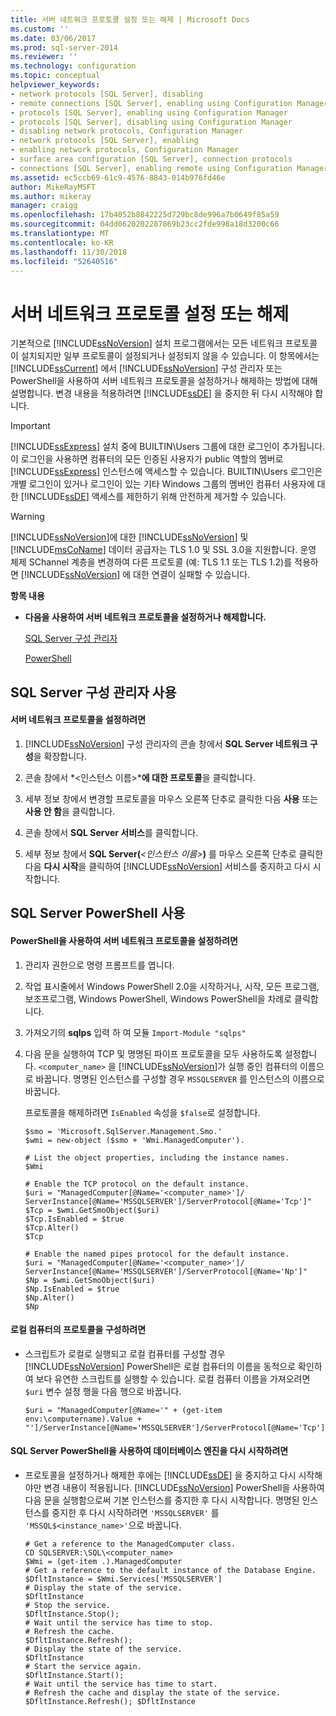 ```yaml
---
title: 서버 네트워크 프로토콜 설정 또는 해제 | Microsoft Docs
ms.custom: ''
ms.date: 03/06/2017
ms.prod: sql-server-2014
ms.reviewer: ''
ms.technology: configuration
ms.topic: conceptual
helpviewer_keywords:
- network protocols [SQL Server], disabling
- remote connections [SQL Server], enabling using Configuration Manager
- protocols [SQL Server], enabling using Configuration Manager
- protocols [SQL Server], disabling using Configuration Manager
- disabling network protocols, Configuration Manager
- network protocols [SQL Server], enabling
- enabling network protocols, Configuration Manager
- surface area configuration [SQL Server], connection protocols
- connections [SQL Server], enabling remote using Configuration Manager
ms.assetid: ec5ccb69-61c9-4576-8843-014b976fd46e
author: MikeRayMSFT
ms.author: mikeray
manager: craigg
ms.openlocfilehash: 17b4052b8842225d729bc8de996a7b0649f85a59
ms.sourcegitcommit: 04dd0620202287869b23cc2fde998a18d3200c66
ms.translationtype: MT
ms.contentlocale: ko-KR
ms.lasthandoff: 11/30/2018
ms.locfileid: "52640516"
---
```

# <a name="enable-or-disable-a-server-network-protocol"></a>서버 네트워크 프로토콜 설정 또는 해제
  기본적으로 [!INCLUDE[ssNoVersion](../../includes/ssnoversion-md.md)] 설치 프로그램에서는 모든 네트워크 프로토콜이 설치되지만 일부 프로토콜이 설정되거나 설정되지 않을 수 있습니다. 이 항목에서는 [!INCLUDE[ssCurrent](../../includes/sscurrent-md.md)] 에서 [!INCLUDE[ssNoVersion](../../includes/ssnoversion-md.md)] 구성 관리자 또는 PowerShell을 사용하여 서버 네트워크 프로토콜을 설정하거나 해제하는 방법에 대해 설명합니다. 변경 내용을 적용하려면 [!INCLUDE[ssDE](../../includes/ssde-md.md)] 을 중지한 뒤 다시 시작해야 합니다.  
  
> [!IMPORTANT]  
>  [!INCLUDE[ssExpress](../../includes/ssexpress-md.md)] 설치 중에 BUILTIN\Users 그룹에 대한 로그인이 추가됩니다. 이 로그인을 사용하면 컴퓨터의 모든 인증된 사용자가 public 역할의 멤버로 [!INCLUDE[ssExpress](../../includes/ssexpress-md.md)] 인스턴스에 액세스할 수 있습니다. BUILTIN\Users 로그인은 개별 로그인이 있거나 로그인이 있는 기타 Windows 그룹의 멤버인 컴퓨터 사용자에 대한 [!INCLUDE[ssDE](../../includes/ssde-md.md)] 액세스를 제한하기 위해 안전하게 제거할 수 있습니다.  
  
> [!WARNING]  
>  [!INCLUDE[ssNoVersion](../../includes/ssnoversion-md.md)]에 대한 [!INCLUDE[ssNoVersion](../../includes/ssnoversion-md.md)] 및 [!INCLUDE[msCoName](../../includes/msconame-md.md)] 데이터 공급자는 TLS 1.0 및 SSL 3.0을 지원합니다. 운영 체제 SChannel 계층을 변경하여 다른 프로토콜 (예: TLS 1.1 또는 TLS 1.2)를 적용하면 [!INCLUDE[ssNoVersion](../../includes/ssnoversion-md.md)] 에 대한 연결이 실패할 수 있습니다.  
  
 **항목 내용**  
  
-   **다음을 사용하여 서버 네트워크 프로토콜을 설정하거나 해제합니다.**  
  
     [SQL Server 구성 관리자](#SSMSProcedure)  
  
     [PowerShell](#PowerShellProcedure)  
  
##  <a name="SSMSProcedure"></a> SQL Server 구성 관리자 사용  
  
#### <a name="to-enable-a-server-network-protocol"></a>서버 네트워크 프로토콜을 설정하려면  
  
1.  [!INCLUDE[ssNoVersion](../../includes/ssnoversion-md.md)] 구성 관리자의 콘솔 창에서 **SQL Server 네트워크 구성**을 확장합니다.  
  
2.  콘솔 창에서 *\<인스턴스 이름>***에 대한 프로토콜**을 클릭합니다.  
  
3.  세부 정보 창에서 변경할 프로토콜을 마우스 오른쪽 단추로 클릭한 다음 **사용** 또는 **사용 안 함**을 클릭합니다.  
  
4.  콘솔 창에서 **SQL Server 서비스**를 클릭합니다.  
  
5.  세부 정보 창에서 **SQL Server(***\<인스턴스 이름>***)** 를 마우스 오른쪽 단추로 클릭한 다음 **다시 시작**을 클릭하여 [!INCLUDE[ssNoVersion](../../includes/ssnoversion-md.md)] 서비스를 중지하고 다시 시작합니다.  
  
##  <a name="PowerShellProcedure"></a> SQL Server PowerShell 사용  
  
#### <a name="to-enable-a-server-network-protocol-using-powershell"></a>PowerShell을 사용하여 서버 네트워크 프로토콜을 설정하려면  
  
1.  관리자 권한으로 명령 프롬프트를 엽니다.  
  
2.  작업 표시줄에서 Windows PowerShell 2.0을 시작하거나, 시작, 모든 프로그램, 보조프로그램, Windows PowerShell, Windows PowerShell을 차례로 클릭합니다.  
  
3.  가져오기의 **sqlps** 입력 하 여 모듈 `Import-Module "sqlps"`  
  
4.  다음 문을 실행하여 TCP 및 명명된 파이프 프로토콜을 모두 사용하도록 설정합니다. `<computer_name>` 을 [!INCLUDE[ssNoVersion](../../includes/ssnoversion-md.md)]가 실행 중인 컴퓨터의 이름으로 바꿉니다. 명명된 인스턴스를 구성할 경우 `MSSQLSERVER` 를 인스턴스의 이름으로 바꿉니다.  
  
     프로토콜을 해제하려면 `IsEnabled` 속성을 `$false`로 설정합니다.  
  
    ```  
    $smo = 'Microsoft.SqlServer.Management.Smo.'  
    $wmi = new-object ($smo + 'Wmi.ManagedComputer').  
  
    # List the object properties, including the instance names.  
    $Wmi  
  
    # Enable the TCP protocol on the default instance.  
    $uri = "ManagedComputer[@Name='<computer_name>']/ ServerInstance[@Name='MSSQLSERVER']/ServerProtocol[@Name='Tcp']"  
    $Tcp = $wmi.GetSmoObject($uri)  
    $Tcp.IsEnabled = $true  
    $Tcp.Alter()  
    $Tcp  
  
    # Enable the named pipes protocol for the default instance.  
    $uri = "ManagedComputer[@Name='<computer_name>']/ ServerInstance[@Name='MSSQLSERVER']/ServerProtocol[@Name='Np']"  
    $Np = $wmi.GetSmoObject($uri)  
    $Np.IsEnabled = $true  
    $Np.Alter()  
    $Np  
    ```  
  
#### <a name="to-configure-the-protocols-for-the-local-computer"></a>로컬 컴퓨터의 프로토콜을 구성하려면  
  
-   스크립트가 로컬로 실행되고 로컬 컴퓨터를 구성할 경우 [!INCLUDE[ssNoVersion](../../includes/ssnoversion-md.md)] PowerShell은 로컬 컴퓨터의 이름을 동적으로 확인하여 보다 유연한 스크립트를 실행할 수 있습니다. 로컬 컴퓨터 이름을 가져오려면 `$uri` 변수 설정 행을 다음 행으로 바꿉니다.  
  
    ```  
    $uri = "ManagedComputer[@Name='" + (get-item env:\computername).Value + "']/ServerInstance[@Name='MSSQLSERVER']/ServerProtocol[@Name='Tcp']"  
    ```  
  
#### <a name="to-restart-the-database-engine-by-using-sql-server-powershell"></a>SQL Server PowerShell을 사용하여 데이터베이스 엔진을 다시 시작하려면  
  
-   프로토콜을 설정하거나 해제한 후에는 [!INCLUDE[ssDE](../../includes/ssde-md.md)] 을 중지하고 다시 시작해야만 변경 내용이 적용됩니다. [!INCLUDE[ssNoVersion](../../includes/ssnoversion-md.md)] PowerShell을 사용하여 다음 문을 실행함으로써 기본 인스턴스를 중지한 후 다시 시작합니다. 명명된 인스턴스를 중지한 후 다시 시작하려면 `'MSSQLSERVER'` 를 `'MSSQL$<instance_name>'`으로 바꿉니다.  
  
    ```  
    # Get a reference to the ManagedComputer class.  
    CD SQLSERVER:\SQL\<computer_name>  
    $Wmi = (get-item .).ManagedComputer  
    # Get a reference to the default instance of the Database Engine.  
    $DfltInstance = $Wmi.Services['MSSQLSERVER']  
    # Display the state of the service.  
    $DfltInstance  
    # Stop the service.  
    $DfltInstance.Stop();  
    # Wait until the service has time to stop.  
    # Refresh the cache.  
    $DfltInstance.Refresh();   
    # Display the state of the service.  
    $DfltInstance  
    # Start the service again.  
    $DfltInstance.Start();  
    # Wait until the service has time to start.  
    # Refresh the cache and display the state of the service.  
    $DfltInstance.Refresh(); $DfltInstance  
    ```  
  
  
